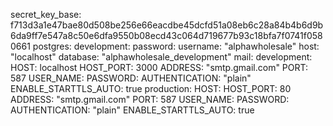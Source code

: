 secret_key_base: f713d3a1e47bae80d508be256e66eacdbe45dcfd51a08eb6c28a84b4b6d9b6da9ff7e547a8c50e6dfa9550b08ecd43c064d719677b93c18bfa7f0741f0580661
postgres:
  development:
    password: <password>
    username: "alphawholesale"
    host: "localhost"
    database: "alphawholesale_development"
mail:
  development:
    HOST: localhost
    HOST_PORT: 3000
    ADDRESS: "smtp.gmail.com"
    PORT: 587
    USER_NAME: <your mail>
    PASSWORD: <password>
    AUTHENTICATION: "plain"
    ENABLE_STARTTLS_AUTO: true
  production:
    HOST: <your host>
    HOST_PORT: 80
    ADDRESS: "smtp.gmail.com"
    PORT: 587
    USER_NAME: <your mail>
    PASSWORD: <your google password>
    AUTHENTICATION: "plain"
    ENABLE_STARTTLS_AUTO: true
